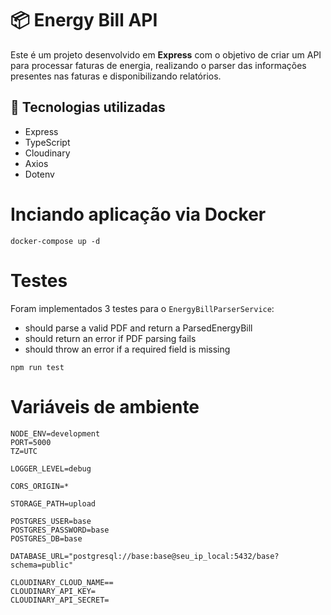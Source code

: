 # 📦 Energy Bill API

Este é um projeto desenvolvido em **Express** com o objetivo de criar um API para processar faturas de energia, realizando o parser das informações presentes nas faturas e disponibilizando relatórios.

## 🚀 Tecnologias utilizadas

- Express
- TypeScript
- Cloudinary
- Axios
- Dotenv

# Inciando aplicação via Docker

```
docker-compose up -d
```

# Testes

Foram implementados 3 testes para o `EnergyBillParserService`:
- should parse a valid PDF and return a ParsedEnergyBill 
- should return an error if PDF parsing fails
- should throw an error if a required field is missing

```
npm run test
```

# Variáveis de ambiente

```
NODE_ENV=development
PORT=5000
TZ=UTC

LOGGER_LEVEL=debug

CORS_ORIGIN=*

STORAGE_PATH=upload

POSTGRES_USER=base
POSTGRES_PASSWORD=base
POSTGRES_DB=base

DATABASE_URL="postgresql://base:base@seu_ip_local:5432/base?schema=public"

CLOUDINARY_CLOUD_NAME==
CLOUDINARY_API_KEY=
CLOUDINARY_API_SECRET=
```
